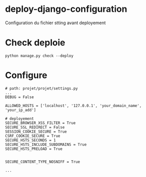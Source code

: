 # deploy-django-configuration

Configuration du fichier stting avant deployement

# Check deploie
```
python manage.py check --deploy
```

# Configure 

```
# path: projet/projet/settings.py
...
DEBUG = False

ALLOWED_HOSTS = ['localhost', '127.0.0.1', 'your_domain_name', 'your_ip_add']

# deployement   
SECURE_BROWSER_XSS_FILTER = True
SECURE_SSL_REDIRECT = False
SESSION_COOKIE_SECURE = True
CSRF_COOKIE_SECURE = True
SECURE_HSTS_SECONDS = 1
SECURE_HSTS_INCLUDE_SUBDOMAINS = True
SECURE_HSTS_PRELOAD = True


SECURE_CONTENT_TYPE_NOSNIFF = True

...
```
